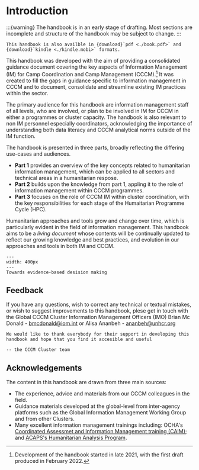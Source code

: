 # Introduction
:::{warning}
The handbook is in an early stage of drafting. Most sections are incomplete and structure of the handbook may be subject to change.
:::

```{note}
This handbook is also availble in {download}`pdf <./book.pdf>` and {download}`kindle <./kindle.mobi>` formats. 
```

This handbook was developed with the aim of providing a consolidated guidance document covering the key aspects of Information Management (IM) for Camp Coordination and Camp Management (CCCM).[^ref1] It was created to fill the gaps in guidance specific to information management in CCCM and to document, consolidate and streamline existing IM practices within the sector.

The primary audience for this handbook are information management staff of all levels, who are involved, or plan to be involved in IM for CCCM in either a programmes or cluster capacity. The handbook is also relevant to non IM personnel especially coordinators, acknowledging the importance of understanding both data literacy and CCCM analytical norms outside of the IM function.

The handbook is presented in three parts, broadly reflecting the differing use-cases and audiences. 
- **Part 1** provides an overview of the key concepts related to humanitarian information management, which can be applied to all sectors and technical areas in a humanitarian respose. 
- **Part 2** builds upon the knowledge from part 1, appling it to the role of information management within CCCM programmes.
- **Part 3** focuses on the role of CCCM IM within cluster coordination, with the key responsibilities for each stage of the Humaitarian Programme Cycle (HPC).

Humanitarian approaches and tools grow and change over time, which is particularly evident in the field of information management. This handbook aims to be a *living document* whose contents will be continually updated to reflect our growing knowledge and best practices, and evolution in our approaches and tools in both IM and CCCM.

```{figure} part1/images/spirits.jpg
---
width: 400px
---
Towards evidence-based desision making
```

## Feedback
If you have any questions, wish to correct any technical or textual mistakes, or wish to suggest improvements to this handbook, plese get in touch with the Global CCCM Cluster Information Management Officers (IMO) Brian Mc Donald - [bmcdonald@iom.int](mailto:bmcdonald@iom.int) or Alisa Ananbeh - [ananbeh@unhcr.org](mailto:ananbeh@unhcr.org)

```{epigraph}
We would like to thank everybody for their support in developing this handbook and hope that you find it accesible and useful

-- the CCCM Cluster team
```

## Acknowledgements
The content in this handbook are drawn from three main sources:
- The experience, advice and materials from our CCCM colleagues in the field.
- Guidance materials developed at the global-level from inter-agency platforms such as the Global Information Management Working Group and from other Clusters.
- Many excellent information management trainings including: OCHA's [Coordinated Assessmet and Information Management training (CAIM)](https://www.humanitarianresponse.info/en/operations/simulation-training/caim); and [ACAPS's Humanitarian Analysis Program](https://www.acaps.org/humanitarian-analysis-programme-hap).



[^ref1]: Development of the handbook started in late 2021, with the first draft produced in February 2022.
[^ref2]: A sample footnote with {download}`file <./part1/files/jiaf.pdf>`

